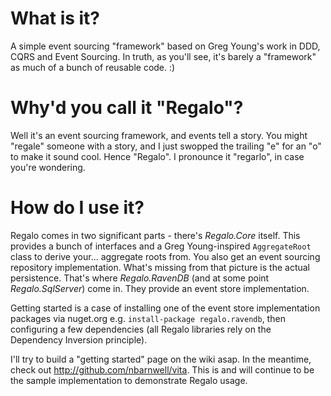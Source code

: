 What is it?
===========
A simple event sourcing "framework" based on Greg Young's work in DDD, CQRS and Event Sourcing. In truth, as you'll see, it's barely a "framework" as much of a bunch of reusable code. :)

Why'd you call it "Regalo"?
===========================
Well it's an event sourcing framework, and events tell a story. You might "regale" someone with a story, and I just swopped the trailing "e" for an "o" to make it sound cool. Hence "Regalo". I pronounce it "regarlo", in case you're wondering.

How do I use it?
================
Regalo comes in two significant parts - there's _Regalo.Core_ itself. This provides a bunch of interfaces and a Greg Young-inspired `AggregateRoot` class to derive your... aggregate roots from. You also get an event sourcing repository implementation. What's missing from that picture is the actual persistence. That's where _Regalo.RavenDB_ (and at some point _Regalo.SqlServer_) come in. They provide an event store implementation.

Getting started is a case of installing one of the event store implementation packages via nuget.org e.g. `install-package regalo.ravendb`, then configuring a few dependencies (all Regalo libraries rely on the Dependency Inversion principle).

I'll try to build a "getting started" page on the wiki asap. In the meantime, check out http://github.com/nbarnwell/vita. This is and will continue to be the sample implementation to demonstrate Regalo usage.